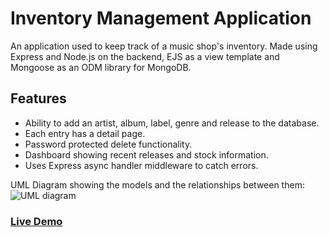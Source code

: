 # Inventory Management Application
An application used to keep track of a music shop's inventory. Made using Express and Node.js on the backend, EJS as a view template and Mongoose as an ODM library for MongoDB.

## Features
* Ability to add an artist, album, label, genre and release to the database.
* Each entry has a detail page.
* Password protected delete functionality.
* Dashboard showing recent releases and stock information.
* Uses Express async handler middleware to catch errors.
  
UML Diagram showing the models and the relationships between them:  
![UML diagram](https://i.imgur.com/w6mRAyS.png)  

### [Live Demo](https://quartz-holly-knot.glitch.me/)

